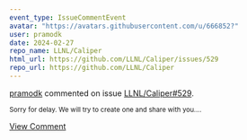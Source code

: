 ```yaml
---
event_type: IssueCommentEvent
avatar: "https://avatars.githubusercontent.com/u/666852?"
user: pramodk
date: 2024-02-27
repo_name: LLNL/Caliper
html_url: https://github.com/LLNL/Caliper/issues/529
repo_url: https://github.com/LLNL/Caliper
---
```


<a href='https://github.com/pramodk' target='_blank'>pramodk</a> commented on issue <a href='https://github.com/LLNL/Caliper/issues/529' target='_blank'>LLNL/Caliper#529</a>.

<small>Sorry for delay. We will try to create one and share with you....</small>

<a href='https://github.com/LLNL/Caliper/issues/529' target='_blank'>View Comment</a>
